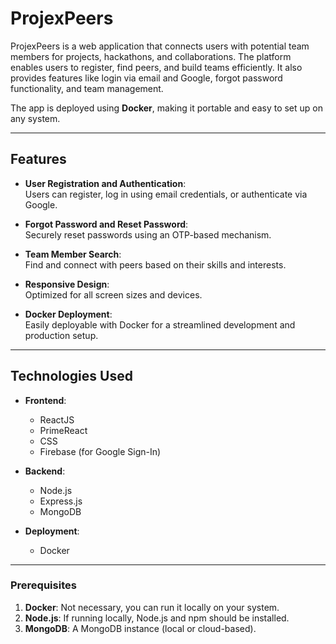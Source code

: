 # ProjexPeers  

ProjexPeers is a web application that connects users with potential team members for projects, hackathons, and collaborations. The platform enables users to register, find peers, and build teams efficiently. It also provides features like login via email and Google, forgot password functionality, and team management.  

The app is deployed using **Docker**, making it portable and easy to set up on any system.  

---

## Features  

- **User Registration and Authentication**:  
  Users can register, log in using email credentials, or authenticate via Google.  

- **Forgot Password and Reset Password**:  
  Securely reset passwords using an OTP-based mechanism.  

- **Team Member Search**:  
  Find and connect with peers based on their skills and interests.  

- **Responsive Design**:  
  Optimized for all screen sizes and devices.  

- **Docker Deployment**:  
  Easily deployable with Docker for a streamlined development and production setup.  

---

## Technologies Used  

- **Frontend**:  
  - ReactJS  
  - PrimeReact  
  - CSS  
  - Firebase (for Google Sign-In)  

- **Backend**:  
  - Node.js  
  - Express.js  
  - MongoDB  

- **Deployment**:  
  - Docker  

---

### Prerequisites  

1. **Docker**: Not necessary, you can run it locally on your system.  
2. **Node.js**: If running locally, Node.js and npm should be installed.  
3. **MongoDB**: A MongoDB instance (local or cloud-based).  
